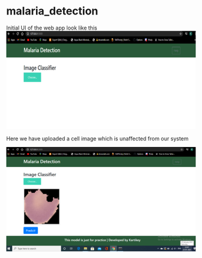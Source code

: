 # malaria_detection
Initial UI of the web app look like this 
![](project2/images/1.png)


Here we have uploaded a cell image which is unaffected from our system

![](project2/images/2.png)
